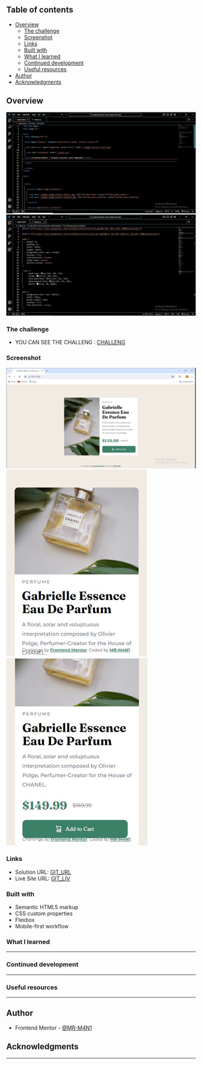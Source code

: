 ## Table of contents

- [Overview](#overview)
  - [The challenge](#the-challenge)
  - [Screenshot](#screenshot)
  - [Links](#links)
  - [Built with](#built-with)
  - [What I learned](#what-i-learned)
  - [Continued development](#continued-development)
  - [Useful resources](#useful-resources)
- [Author](#author)
- [Acknowledgments](#acknowledgments)


## Overview

![](./images/HTML_overview.JPG)
![](./images/CSS_overview.JPG)


### The challenge

 - YOU CAN SEE THE CHALLENG : [CHALLENG](https://www.frontendmentor.io/challenges/product-preview-card-component-GO7UmttRfa/hub)

### Screenshot

![](./images/screenshot_desktop.JPG)
![](./images/screenshot_mobile_1.JPG)
![](./images/screenshot_mobile_2.JPG)


### Links

- Solution URL: [GIT_URL](https://github.com/MR-M4N1/Product_preview_card_component)
- Live Site URL: [GIT_LIV]()


### Built with

- Semantic HTML5 markup
- CSS custom properties
- Flexbox
- Mobile-first workflow


### What I learned

----------------------------------

### Continued development

----------------------------------

### Useful resources

---------------------------------

## Author

- Frontend Mentor - [@MR-M4N1](https://www.frontendmentor.io/profile/MR-M4N1)

## Acknowledgments

--------------------------------
